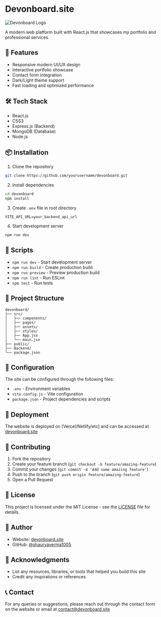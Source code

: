 # Devonboard.site

![Devonboard Logo](public/logo.ico)

A modern web platform built with React.js that showcases my portfolio and professional services.

## 🚀 Features

- Responsive modern UI/UX design
- Interactive portfolio showcase
- Contact form integration
- Dark/Light theme support
- Fast loading and optimized performance

## 🛠️ Tech Stack

- React.js
- CSS3
- Express.js (Backend)
- MongoDB (Database)
- Node.js

## 📦 Installation

1. Clone the repository
```bash
git clone https://github.com/yourusername/devonboard.git
```

2. Install dependencies
```bash
cd devonboard
npm install
```

3. Create `.env` file in root directory
```env
VITE_API_URL=your_backend_api_url
```

4. Start development server
```bash
npm run dev
```

## 🎯 Scripts

- `npm run dev` - Start development server
- `npm run build` - Create production build
- `npm run preview` - Preview production build
- `npm run lint` - Run ESLint
- `npm test` - Run tests

## 📁 Project Structure

```
devonboard/
├── src/
│   ├── components/
│   ├── pages/
│   ├── assets/
│   ├── styles/
│   ├── App.jsx
│   └── main.jsx
├── public/
├── Backend/
└── package.json
```

## 🔧 Configuration

The site can be configured through the following files:
- `.env` - Environment variables
- `vite.config.js` - Vite configuration
- `package.json` - Project dependencies and scripts

## 🚀 Deployment

The website is deployed on [Vercel/Netlify/etc] and can be accessed at [devonboard.site](https://devonboard.site)

## 📝 Contributing

1. Fork the repository
2. Create your feature branch (`git checkout -b feature/amazing-feature`)
3. Commit your changes (`git commit -m 'Add some amazing feature'`)
4. Push to the branch (`git push origin feature/amazing-feature`)
5. Open a Pull Request

## 📄 License

This project is licensed under the MIT License - see the [LICENSE](LICENSE) file for details.

## 👤 Author

- Website: [devonboard.site](https://devonboard.site)
- GitHub: [@shauryaverma1005](https://github.com/shauryaverma1005)


## 🙏 Acknowledgments

- List any resources, libraries, or tools that helped you build this site
- Credit any inspirations or references

## 📞 Contact

For any queries or suggestions, please reach out through the contact form on the website or email at contact@devonboard.site
